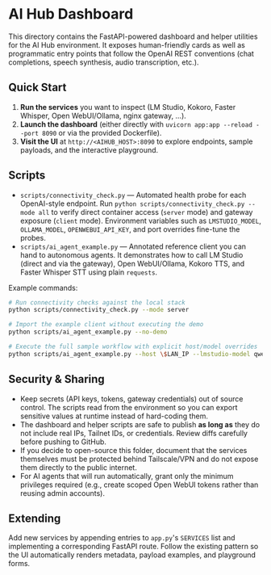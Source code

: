 AI Hub Dashboard
================

This directory contains the FastAPI-powered dashboard and helper utilities for the AI Hub environment. It exposes human-friendly cards as well as programmatic entry points that follow the OpenAI REST conventions (chat completions, speech synthesis, audio transcription, etc.).

Quick Start
-----------

1. **Run the services** you want to inspect (LM Studio, Kokoro, Faster Whisper, Open WebUI/Ollama, nginx gateway, …).
2. **Launch the dashboard** (either directly with `uvicorn app:app --reload --port 8090` or via the provided Dockerfile).
3. **Visit the UI** at `http://<AIHUB_HOST>:8090` to explore endpoints, sample payloads, and the interactive playground.

Scripts
-------

- `scripts/connectivity_check.py` &mdash; Automated health probe for each OpenAI-style endpoint. Run `python scripts/connectivity_check.py --mode all` to verify direct container access (`server` mode) and gateway exposure (`client` mode). Environment variables such as `LMSTUDIO_MODEL`, `OLLAMA_MODEL`, `OPENWEBUI_API_KEY`, and port overrides fine-tune the probes.
- `scripts/ai_agent_example.py` &mdash; Annotated reference client you can hand to autonomous agents. It demonstrates how to call LM Studio (direct and via the gateway), Open WebUI/Ollama, Kokoro TTS, and Faster Whisper STT using plain `requests`.

Example commands:

```bash
# Run connectivity checks against the local stack
python scripts/connectivity_check.py --mode server

# Import the example client without executing the demo
python scripts/ai_agent_example.py --no-demo

# Execute the full sample workflow with explicit host/model overrides
python scripts/ai_agent_example.py --host \$LAN_IP --lmstudio-model qwen3-0.6b --ollama-model gemma3:4b
```

Security & Sharing
------------------

- Keep secrets (API keys, tokens, gateway credentials) out of source control. The scripts read from the environment so you can export sensitive values at runtime instead of hard-coding them.
- The dashboard and helper scripts are safe to publish **as long as** they do not include real IPs, Tailnet IDs, or credentials. Review diffs carefully before pushing to GitHub.
- If you decide to open-source this folder, document that the services themselves must be protected behind Tailscale/VPN and do not expose them directly to the public internet.
- For AI agents that will run automatically, grant only the minimum privileges required (e.g., create scoped Open WebUI tokens rather than reusing admin accounts).

Extending
---------

Add new services by appending entries to `app.py`'s `SERVICES` list and implementing a corresponding FastAPI route. Follow the existing pattern so the UI automatically renders metadata, payload examples, and playground forms.

